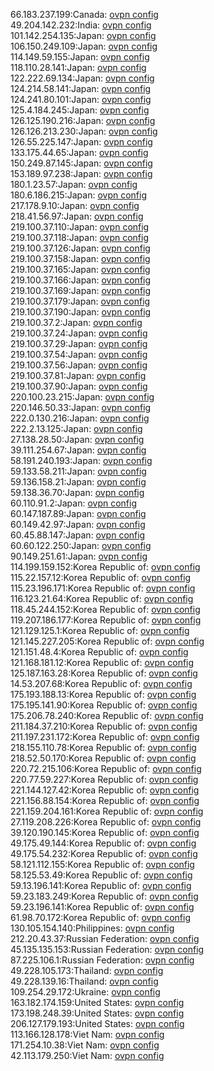 66.183.237.199:Canada: [ovpn config](vpn/66_183_237_199.ovpn)  
49.204.142.232:India: [ovpn config](vpn/49_204_142_232.ovpn)  
101.142.254.135:Japan: [ovpn config](vpn/101_142_254_135.ovpn)  
106.150.249.109:Japan: [ovpn config](vpn/106_150_249_109.ovpn)  
114.149.59.155:Japan: [ovpn config](vpn/114_149_59_155.ovpn)  
118.110.28.141:Japan: [ovpn config](vpn/118_110_28_141.ovpn)  
122.222.69.134:Japan: [ovpn config](vpn/122_222_69_134.ovpn)  
124.214.58.141:Japan: [ovpn config](vpn/124_214_58_141.ovpn)  
124.241.80.101:Japan: [ovpn config](vpn/124_241_80_101.ovpn)  
125.4.184.245:Japan: [ovpn config](vpn/125_4_184_245.ovpn)  
126.125.190.216:Japan: [ovpn config](vpn/126_125_190_216.ovpn)  
126.126.213.230:Japan: [ovpn config](vpn/126_126_213_230.ovpn)  
126.55.225.147:Japan: [ovpn config](vpn/126_55_225_147.ovpn)  
133.175.44.65:Japan: [ovpn config](vpn/133_175_44_65.ovpn)  
150.249.87.145:Japan: [ovpn config](vpn/150_249_87_145.ovpn)  
153.189.97.238:Japan: [ovpn config](vpn/153_189_97_238.ovpn)  
180.1.23.57:Japan: [ovpn config](vpn/180_1_23_57.ovpn)  
180.6.186.215:Japan: [ovpn config](vpn/180_6_186_215.ovpn)  
217.178.9.10:Japan: [ovpn config](vpn/217_178_9_10.ovpn)  
218.41.56.97:Japan: [ovpn config](vpn/218_41_56_97.ovpn)  
219.100.37.110:Japan: [ovpn config](vpn/219_100_37_110.ovpn)  
219.100.37.118:Japan: [ovpn config](vpn/219_100_37_118.ovpn)  
219.100.37.126:Japan: [ovpn config](vpn/219_100_37_126.ovpn)  
219.100.37.158:Japan: [ovpn config](vpn/219_100_37_158.ovpn)  
219.100.37.165:Japan: [ovpn config](vpn/219_100_37_165.ovpn)  
219.100.37.166:Japan: [ovpn config](vpn/219_100_37_166.ovpn)  
219.100.37.169:Japan: [ovpn config](vpn/219_100_37_169.ovpn)  
219.100.37.179:Japan: [ovpn config](vpn/219_100_37_179.ovpn)  
219.100.37.190:Japan: [ovpn config](vpn/219_100_37_190.ovpn)  
219.100.37.2:Japan: [ovpn config](vpn/219_100_37_2.ovpn)  
219.100.37.24:Japan: [ovpn config](vpn/219_100_37_24.ovpn)  
219.100.37.29:Japan: [ovpn config](vpn/219_100_37_29.ovpn)  
219.100.37.54:Japan: [ovpn config](vpn/219_100_37_54.ovpn)  
219.100.37.56:Japan: [ovpn config](vpn/219_100_37_56.ovpn)  
219.100.37.81:Japan: [ovpn config](vpn/219_100_37_81.ovpn)  
219.100.37.90:Japan: [ovpn config](vpn/219_100_37_90.ovpn)  
220.100.23.215:Japan: [ovpn config](vpn/220_100_23_215.ovpn)  
220.146.50.33:Japan: [ovpn config](vpn/220_146_50_33.ovpn)  
222.0.130.216:Japan: [ovpn config](vpn/222_0_130_216.ovpn)  
222.2.13.125:Japan: [ovpn config](vpn/222_2_13_125.ovpn)  
27.138.28.50:Japan: [ovpn config](vpn/27_138_28_50.ovpn)  
39.111.254.67:Japan: [ovpn config](vpn/39_111_254_67.ovpn)  
58.191.240.193:Japan: [ovpn config](vpn/58_191_240_193.ovpn)  
59.133.58.211:Japan: [ovpn config](vpn/59_133_58_211.ovpn)  
59.136.158.21:Japan: [ovpn config](vpn/59_136_158_21.ovpn)  
59.138.36.70:Japan: [ovpn config](vpn/59_138_36_70.ovpn)  
60.110.91.2:Japan: [ovpn config](vpn/60_110_91_2.ovpn)  
60.147.187.89:Japan: [ovpn config](vpn/60_147_187_89.ovpn)  
60.149.42.97:Japan: [ovpn config](vpn/60_149_42_97.ovpn)  
60.45.88.147:Japan: [ovpn config](vpn/60_45_88_147.ovpn)  
60.60.122.250:Japan: [ovpn config](vpn/60_60_122_250.ovpn)  
90.149.251.61:Japan: [ovpn config](vpn/90_149_251_61.ovpn)  
114.199.159.152:Korea Republic of: [ovpn config](vpn/114_199_159_152.ovpn)  
115.22.157.12:Korea Republic of: [ovpn config](vpn/115_22_157_12.ovpn)  
115.23.196.171:Korea Republic of: [ovpn config](vpn/115_23_196_171.ovpn)  
116.123.21.64:Korea Republic of: [ovpn config](vpn/116_123_21_64.ovpn)  
118.45.244.152:Korea Republic of: [ovpn config](vpn/118_45_244_152.ovpn)  
119.207.186.177:Korea Republic of: [ovpn config](vpn/119_207_186_177.ovpn)  
121.129.125.1:Korea Republic of: [ovpn config](vpn/121_129_125_1.ovpn)  
121.145.227.205:Korea Republic of: [ovpn config](vpn/121_145_227_205.ovpn)  
121.151.48.4:Korea Republic of: [ovpn config](vpn/121_151_48_4.ovpn)  
121.168.181.12:Korea Republic of: [ovpn config](vpn/121_168_181_12.ovpn)  
125.187.163.28:Korea Republic of: [ovpn config](vpn/125_187_163_28.ovpn)  
14.53.207.68:Korea Republic of: [ovpn config](vpn/14_53_207_68.ovpn)  
175.193.188.13:Korea Republic of: [ovpn config](vpn/175_193_188_13.ovpn)  
175.195.141.90:Korea Republic of: [ovpn config](vpn/175_195_141_90.ovpn)  
175.206.78.240:Korea Republic of: [ovpn config](vpn/175_206_78_240.ovpn)  
211.184.37.210:Korea Republic of: [ovpn config](vpn/211_184_37_210.ovpn)  
211.197.231.172:Korea Republic of: [ovpn config](vpn/211_197_231_172.ovpn)  
218.155.110.78:Korea Republic of: [ovpn config](vpn/218_155_110_78.ovpn)  
218.52.50.170:Korea Republic of: [ovpn config](vpn/218_52_50_170.ovpn)  
220.72.215.106:Korea Republic of: [ovpn config](vpn/220_72_215_106.ovpn)  
220.77.59.227:Korea Republic of: [ovpn config](vpn/220_77_59_227.ovpn)  
221.144.127.42:Korea Republic of: [ovpn config](vpn/221_144_127_42.ovpn)  
221.156.88.154:Korea Republic of: [ovpn config](vpn/221_156_88_154.ovpn)  
221.159.204.161:Korea Republic of: [ovpn config](vpn/221_159_204_161.ovpn)  
27.119.208.226:Korea Republic of: [ovpn config](vpn/27_119_208_226.ovpn)  
39.120.190.145:Korea Republic of: [ovpn config](vpn/39_120_190_145.ovpn)  
49.175.49.144:Korea Republic of: [ovpn config](vpn/49_175_49_144.ovpn)  
49.175.54.232:Korea Republic of: [ovpn config](vpn/49_175_54_232.ovpn)  
58.121.112.155:Korea Republic of: [ovpn config](vpn/58_121_112_155.ovpn)  
58.125.53.49:Korea Republic of: [ovpn config](vpn/58_125_53_49.ovpn)  
59.13.196.141:Korea Republic of: [ovpn config](vpn/59_13_196_141.ovpn)  
59.23.183.249:Korea Republic of: [ovpn config](vpn/59_23_183_249.ovpn)  
59.23.196.141:Korea Republic of: [ovpn config](vpn/59_23_196_141.ovpn)  
61.98.70.172:Korea Republic of: [ovpn config](vpn/61_98_70_172.ovpn)  
130.105.154.140:Philippines: [ovpn config](vpn/130_105_154_140.ovpn)  
212.20.43.37:Russian Federation: [ovpn config](vpn/212_20_43_37.ovpn)  
45.135.135.153:Russian Federation: [ovpn config](vpn/45_135_135_153.ovpn)  
87.225.106.1:Russian Federation: [ovpn config](vpn/87_225_106_1.ovpn)  
49.228.105.173:Thailand: [ovpn config](vpn/49_228_105_173.ovpn)  
49.228.139.16:Thailand: [ovpn config](vpn/49_228_139_16.ovpn)  
109.254.29.172:Ukraine: [ovpn config](vpn/109_254_29_172.ovpn)  
163.182.174.159:United States: [ovpn config](vpn/163_182_174_159.ovpn)  
173.198.248.39:United States: [ovpn config](vpn/173_198_248_39.ovpn)  
206.127.179.193:United States: [ovpn config](vpn/206_127_179_193.ovpn)  
113.166.128.178:Viet Nam: [ovpn config](vpn/113_166_128_178.ovpn)  
171.254.10.38:Viet Nam: [ovpn config](vpn/171_254_10_38.ovpn)  
42.113.179.250:Viet Nam: [ovpn config](vpn/42_113_179_250.ovpn)  
